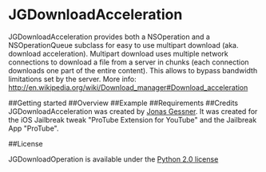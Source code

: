 JGDownloadAcceleration
===================

JGDownloadAcceleration provides both a NSOperation and a NSOperationQueue subclass for easy to use multipart download (aka. download acceleration).
Multipart download uses multiple network connections to download a file from a server in chunks (each connection downloads one part of the entire content). This allows to bypass bandwidth limitations set by the server. More info: http://en.wikipedia.org/wiki/Download_manager#Download_acceleration

##Getting started
##Overview
##Example
##Requirements
##Credits
JGDownloadAcceleration was created by <a href="http://twitter.com/JonasGessner" target="_blank">Jonas Gessner</a>.
It was created for the iOS Jailbreak tweak "ProTube Extension for YouTube" and the Jailbreak App "ProTube".

##License

JGDownloadOperation is available under the <a href="http://www.tldrlegal.com/l/PYTHON2">Python 2.0 license</a>
